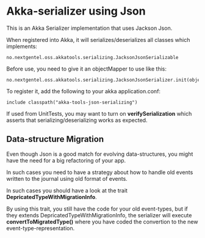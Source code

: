 Akka-serializer using Json
================================

This is an Akka Serializer implementation that uses Jackson Json.

When registered into Akka, it will serializes/deserializes all classes which implements:

    no.nextgentel.oss.akkatools.serializing.JacksonJsonSerializable

Before use, you need to give it an objectMapper to use like this:

    no.nextgentel.oss.akkatools.serializing.JacksonJsonSerializer.init(objectMapper);
    
To register it, add the following to your akka application.conf:

    include classpath("akka-tools-json-serializing")
    
If used from UnitTests, you may want to turn on **verifySerialization** which asserts that serializing/deserializing works as expected. 


Data-structure Migration
----------------------

Even though Json is a good match for evolving data-structures, you might have the need 
for a big refactoring of your app.

In such cases you need to have a strategy about how to handle old events written to the journal using old format of events.

In such cases you should have a look at the trait **DepricatedTypeWithMigrationInfo**.

By using this trait, you still have the code for your old event-types, but if they extends DepricatedTypeWithMigrationInfo, 
the serializer will execute **convertToMigratedType()** where you have coded the convertion to the new event-type-representation.



